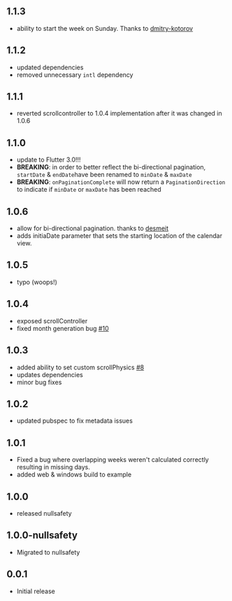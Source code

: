 ## 1.1.3
* ability to start the week on Sunday. Thanks to [dmitry-kotorov](https://github.com/casvanluijtelaar/paged_vertical_calendar/pull/20)

## 1.1.2
* updated dependencies
* removed unnecessary `intl` dependency 

## 1.1.1
* reverted scrollcontroller to 1.0.4 implementation after it was changed in 1.0.6

## 1.1.0
* update to Flutter 3.0!!!
* **BREAKING**: in order to better reflect the bi-directional pagination, `startDate` & `endDate`have been renamed to `minDate` & `maxDate`
* **BREAKING**: `onPaginationComplete` will now return a `PaginationDirection` to indicate if `minDate` or `maxDate` has been reached

## 1.0.6
* allow for bi-directional pagination. thanks to [desmeit](https://github.com/casvanluijtelaar/paged_vertical_calendar/pull/13)
* adds initiaDate parameter that sets the starting location of the calendar view.
## 1.0.5

* typo (woops!)

## 1.0.4

* exposed scrollController
* fixed month generation bug [#10](https://github.com/casvanluijtelaar/paged_vertical_calendar/pull/10)

## 1.0.3

* added ability to set custom scrollPhysics [#8](https://github.com/casvanluijtelaar/paged_vertical_calendar/pull/8)
* updates dependencies
* minor bug fixes

## 1.0.2

* updated pubspec to fix metadata issues

## 1.0.1

* Fixed a bug where overlapping weeks weren't calculated correctly resulting in missing days.
* added web & windows build to example

## 1.0.0

* released nullsafety


## 1.0.0-nullsafety

* Migrated to nullsafety


## 0.0.1

* Initial release
